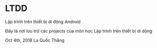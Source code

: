 # LTDD
Lập trình trên thiết bị di động Android

Đây là nơi lưu trữ các projects của môn học Lập trình trên thiết bị di dộng

Oct 4th, 2018
La Quốc Thắng
